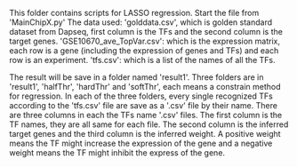 This folder contains scripts for LASSO regression. Start the file from 'MainChipX.py'
The data used:
'golddata.csv', which is golden standard dataset from Dapseq, first column is the TFs and
the second column is the target genes.
'GSE10670_ave_TopVar.csv': which is the expression matrix, each row is a gene (including the expression
of genes and TFs) and each row is an experiment.
'tfs.csv': which is a list of the names of all the TFs.

The result will be save in a folder named 'result1'. Three folders are in 'result1',
'halfThr', 'hardThr' and 'softThr', each means a constrain method for regression.
In each of the three folders, every single recognized TFs according to the
'tfs.csv' file are save as a '.csv' file by their name. There are three columns in
each the TFs name '.csv' files. The first column is the TF names, they are all same
for each file. The second column is the inferred target genes and the third column
is the inferred weight. A positive weight means the TF might increase the expression
of the gene and a negative weight means the TF might inhibit the express of the
gene.

